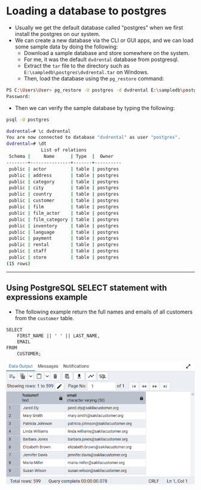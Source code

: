 # Loading a database to postgres

- Usually we get the default database called "postgres" when we first install the postgres on our system.
- We can create a new database via the CLI or GUI apps, and we can load some sample data by doing the following:
  - Download a sample database and store somewhere on the system.
  - For me, it was the default `dvdrental` database from postgresql.
  - Extract the `tar` file to the directory such as `E:\sampledb\postgres\dvdrental.tar` on Windows.
  - Then, load the database using the `pg_restore` command:

```bash
PS C:\Users\User> pg_restore -U postgres -d dvdrental E:\sampledb\postgres\dvdrental.tar
Password:
```

- Then we can verify the sample database by typing the following:

```bash
psql -U postgres
```

```bash
dvdrental=# \c dvdrental
You are now connected to database "dvdrental" as user "postgres".
dvdrental=# \dt
             List of relations
 Schema |     Name      | Type  |  Owner
--------+---------------+-------+----------
 public | actor         | table | postgres
 public | address       | table | postgres
 public | category      | table | postgres
 public | city          | table | postgres
 public | country       | table | postgres
 public | customer      | table | postgres
 public | film          | table | postgres
 public | film_actor    | table | postgres
 public | film_category | table | postgres
 public | inventory     | table | postgres
 public | language      | table | postgres
 public | payment       | table | postgres
 public | rental        | table | postgres
 public | staff         | table | postgres
 public | store         | table | postgres
(15 rows)
```

---

## Using PostgreSQL SELECT statement with expressions example

- The following example return the full names and emails of all customers from the `customer` table.

```postgresql
SELECT
	FIRST_NAME || ' ' || LAST_NAME,
	EMAIL
FROM
	CUSTOMER;
```

![FullNames_Result](Imgs\FullNames_Result.png)